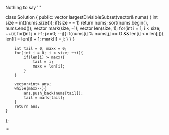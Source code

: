 Nothing to say
'''

class Solution {
public:
    vector<int> largestDivisibleSubset(vector<int>& nums) {
        int size = int(nums.size());
        if(size == 1) return nums;
        sort(nums.begin(), nums.end());
        vector<int> mark(size, -1);
        vector<int> len(size, 1);
        for(int i = 1; i < size; ++i){
            for(int j = i-1; j>=0; --j){
                if(nums[i] % nums[j] == 0 && len[i] <= len[j]){
                    len[i] = len[j] + 1;
                    mark[i] = j;
                }
            }
        }
        
        int tail = 0, maxx = 0;
        for(int i = 0; i < size; ++i){
            if(len[i] > maxx){
                tail = i;
                maxx = len[i];
            }  
        }
        
        vector<int> ans;
        while(maxx--){
            ans.push_back(nums[tail]);
            tail = mark[tail];
        }
        return ans;
    }
};

'''
